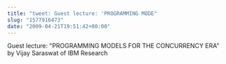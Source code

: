 ```yaml
---
title: "tweet: Guest lecture: 'PROGRAMMING MODE"
slug: "1577916473"
date: "2009-04-21T19:51:42+00:00"
---
```

Guest lecture: "PROGRAMMING MODELS FOR THE CONCURRENCY ERA" by Vijay Saraswat of IBM Research